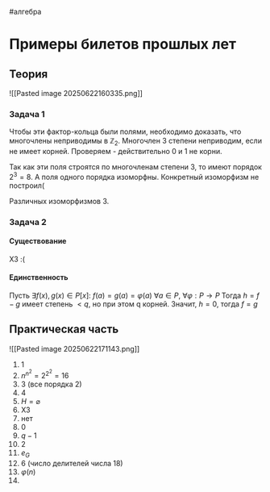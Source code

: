 #алгебра 
# Примеры билетов прошлых лет
## Теория
![[Pasted image 20250622160335.png]]
### Задача 1
Чтобы эти фактор-кольца были полями, необходимо доказать, что многочлены неприводимы в $\mathbb{Z}_2$. Многочлен 3 степени неприводим, если не имеет корней. Проверяем - действительно 0 и 1 не корни.

Так как эти поля строятся по многочленам степени 3, то имеют порядок $2^3 = 8$. А поля одного порядка изоморфны. Конкретный изоморфизм не построил(

Различных изоморфизмов 3.

### Задача 2
#### Существование
ХЗ :(

#### Единственность
Пусть $\exists f(x), g(x) \in P[x]: \ f(a) = g(a) = \varphi(a) \ \forall a \in P, \ \forall \varphi: P \to P$
Тогда $h = f - g$ имеет степень $< q$, но при этом q корней. Значит, $h = 0$, тогда $f = g$

## Практическая часть
![[Pasted image 20250622171143.png]]
1. 1
2. $n^{n^2} = 2^{2^2} = 16$
3. 3 (все порядка 2)
4. 4
5. $H = \varnothing$
6. ХЗ
7. нет
8. 0
9. $q - 1$
10. 2
11. $e_G$
12. 6 (число делителей числа 18)
13. $\varphi(n)$
14. 